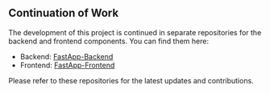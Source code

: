 ## Continuation of Work

The development of this project is continued in separate repositories for the backend and frontend components. You can find them here:

- Backend: [FastApp-Backend](https://github.com/Arevy/FastApp-Backend)
- Frontend: [FastApp-Frontend](https://github.com/Arevy/FastApp-Frontend)

Please refer to these repositories for the latest updates and contributions.
